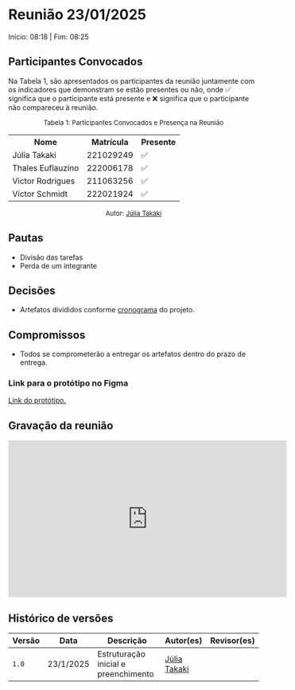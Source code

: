 # Reunião 23/01/2025

Início: 08:18 | Fim: 08:25
<!-- Este é um arquivo base, para criar uma ata, basta copiá-lo e preencher os dados da reunião -->

## Participantes Convocados

<!-- Colocar um ✅ se o participante estiver presente ou um ❌ caso negativo -->
Na Tabela 1, são apresentados os participantes da reunião juntamente com os indicadores que demonstram se estão presentes ou não, onde ✅ significa que o participante está presente e ❌ significa que o participante não compareceu à reunião.

<center>

<font size="2"><p style="text-align: center">Tabela 1: Participantes Convocados e Presença na Reunião</p></font>

<table align="center">
  <tr>
    <th>Nome</th><th>Matrícula</th><th>Presente</th>
  </tr>
  <tr><td>Júlia Takaki</td><td>221029249</td><td>✅</td></tr>
  <tr><td>Thales Euflauzino</td><td>222006178</td><td>✅</td></tr>
  <tr><td>Victor Rodrigues</td><td>211063256</td><td>✅</td></tr>
  <tr><td>Víctor Schmidt</td><td>222021924</td><td>✅</td></tr>
</table>

<font size="2"><p style="text-align: center">Autor: [Júlia Takaki](https://github.com/juliatakaki)</p></font>

</center>



## Pautas

<!-- pautas discutidas na reunião -->

- Divisão das tarefas
- Perda de um integrante

## Decisões

<!-- decisões feitas pela equipe -->

- Artefatos divididos conforme [cronograma](../Planejamento-do-projeto/cronograma.md) do projeto. 


## Compromissos

<!-- compromissos que foram definidos para os integrantes, a data de entrega e os revisores, para facilitar o trabalho, pode pedir
para o chat GPT formar a tabela em HTML -->

- Todos se comprometerão a entregar os artefatos dentro do prazo de entrega.

### Link para o protótipo no Figma
[Link do protótipo.](https://www.figma.com/design/fnBjs9MjuK9gYTyVIYhSlq/Prot%C3%B3tipo-de-requisitos?node-id=0-1&p=f&t=utGIGNFo5c5B6k9y-0)


## Gravação da reunião

<iframe width="560" height="315" src="https://www.youtube.com/embed/GDkIYO_2ky0?si=LfHXQmc4WoBcjGQj" title="YouTube video player" frameborder="0" allow="accelerometer; autoplay; clipboard-write; encrypted-media; gyroscope; picture-in-picture; web-share" referrerpolicy="strict-origin-when-cross-origin" allowfullscreen></iframe>


## Histórico de versões

| Versão | Data | Descrição | Autor(es) | Revisor(es) |
| ------ | ---- | --------- | --------- | ----------- |
|`1.0`|23/1/2025| Estruturação inicial e preenchimento| [Júlia Takaki](https://github.com/juliatakaki) |  |